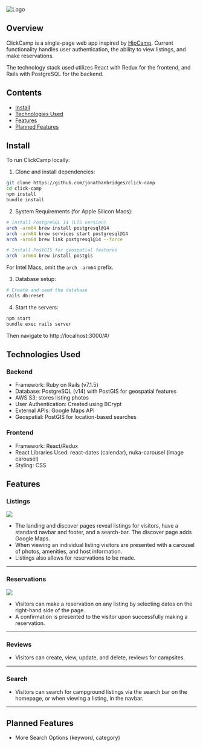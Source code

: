 ![Logo](https://app-name-seeds.s3-us-west-1.amazonaws.com/clickcamp-text.png)

## Overview
ClickCamp is a single-page web app inspired by [HipCamp](https://www.hipcamp.com/). Current functionality handles user authentication, the ability to view listings, and make reservations.

The technology stack used utilizes React with Redux for the frontend, and Rails with PostgreSQL for the backend.

## Contents
* [Install](#install)
* [Technologies Used](#technologies-used)
* [Features](#features)
* [Planned Features](#planned-features)

## Install
To run ClickCamp locally:

1. Clone and install dependencies:
```bash
git clone https://github.com/jonathanbridges/click-camp
cd click-camp
npm install
bundle install
```

2. System Requirements (for Apple Silicon Macs):
```bash
# Install PostgreSQL 14 (LTS version)
arch -arm64 brew install postgresql@14
arch -arm64 brew services start postgresql@14
arch -arm64 brew link postgresql@14 --force

# Install PostGIS for geospatial features
arch -arm64 brew install postgis
```

For Intel Macs, omit the `arch -arm64` prefix.

3. Database setup:
```bash
# Create and seed the database
rails db:reset
```

4. Start the servers:
```bash
npm start
bundle exec rails server
```

Then navigate to http://localhost:3000/#/

## Technologies Used
### Backend
* Framework: Ruby on Rails (v7.1.5)
* Database: PostgreSQL (v14) with PostGIS for geospatial features
* AWS S3: stores listing photos
* User Authentication: Created using BCrypt
* External APIs: Google Maps API
* Geospatial: PostGIS for location-based searches

### Frontend
* Framework: React/Redux
* React Libraries Used: react-dates (calendar), nuka-carousel (image carousel)
* Styling: CSS

## Features
### Listings
<img src="./app/assets/images/Listings.gif" align="center"/>

* The landing and discover pages reveal listings for visitors, have a standard navbar and footer, and a search-bar. The discover page adds Google Maps.
* When viewing an individual listing visitors are presented with a carousel of photos, amenities, and host information.
* Listings also allows for reservations to be made.
---
### Reservations
<img src="./app/assets/images/Reservations.gif" align="center"/>

* Visitors can make a reservation on any listing by selecting dates on the right-hand side of the page.
* A confirmation is presented to the visitor upon successfully making a reservation.
---
### Reviews
* Visitors can create, view, update, and delete, reviews for campsites.
---
### Search
* Visitors can search for campground listings via the search bar on the homepage, or when viewing a listing, in the navbar.
---
## Planned Features
* More Search Options (keyword, category) 
